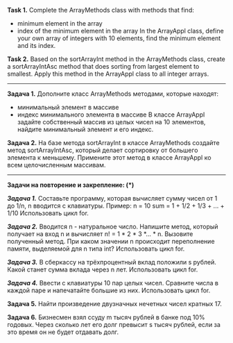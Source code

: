 **Task 1.**
Complete the ArrayMethods class with methods that find:
- minimum element in the array
- index of the minimum element in the array
  In the ArrayAppl class, define your own array of integers with 10 elements,
  find the minimum element and its index.

**Task 2.**
Based on the sortArrayInt method in the ArrayMethods class, create a sortArrayIntAsc method that
does sorting from largest element to smallest.
Apply this method in the ArrayAppl class to all integer arrays.


_____________________________

**Задача 1.**
Дополните класс ArrayMethods методами, которые находят:
- минимальный элемент в массиве
- индекс минимального элемента в массиве
В классе ArrayAppl задайте собственный массив из целых чисел на 10 элементов,
найдите минимальный элемент и его индекс.

**Задача 2.**
На базе метода sortArrayInt в классе ArrayMethods создайте метод sortArrayIntAsc, который
делает сортировку от большего элемента к меньшему.
Примените этот метод в классе ArrayAppl ко всем целочисленным массивам.

_______________________________________________________


**Задачи на повторение и закрепление: (*)**

***Задача 1.***
Составьте программу, которая вычисляет сумму чисел от 1 до 1/n, n вводится с клавиатуры.
Пример:
n = 10
sum = 1 + 1/2 + 1/3 + ... + 1/10
Использовать цикл for.

***Задача 2.***
Вводится n - натуральное число. Напишите метод, который получает на вход n и вычисляет
n! = 1 * 2 * 3 *... * n.
Вызовите полученный метод.
При каком значении n происходит переполнение памяти, выделяемой для n типа int?
Использовать цикл for.

***Задача 3.***
В сберкассу на трёхпроцентный вклад положили s рублей.
Какой станет сумма вклада через n лет. Использовать цикл for.

***Задача 4.***
Ввести с клавиатуры 10 пар целых чисел.
Сравните числа в каждой паре и напечатайте большие из них.
Использовать цикл for.

**Задача 5.**
Найти произведение двузначных нечетных чисел кратных 17.

**Задача 6.**
Бизнесмен взял ссуду m тысяч рублей в банке под 10% годовых.
Через сколько лет его долг превысит s тысяч рублей, если за это время он не будет отдавать долг.





